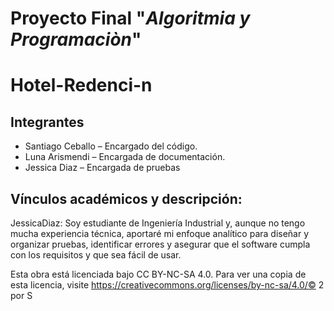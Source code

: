 # Proyecto Final "*Algoritmia y Programaciòn*"
# Hotel-Redenci-n
## Integrantes
- Santiago Ceballo – Encargado del código.
- Luna Arismendi – Encargada de documentación.
- Jessica Diaz – Encargada de pruebas
## Vínculos académicos y descripción:
JessicaDiaz: Soy estudiante de Ingeniería Industrial y, aunque no tengo mucha experiencia técnica, aportaré mi enfoque analítico para diseñar y organizar pruebas, identificar errores y asegurar que el software cumpla con los requisitos y que sea fácil de usar.

Esta obra está licenciada bajo CC BY-NC-SA 4.0. Para ver una copia de esta licencia, visite https://creativecommons.org/licenses/by-nc-sa/4.0/© 2 por S
